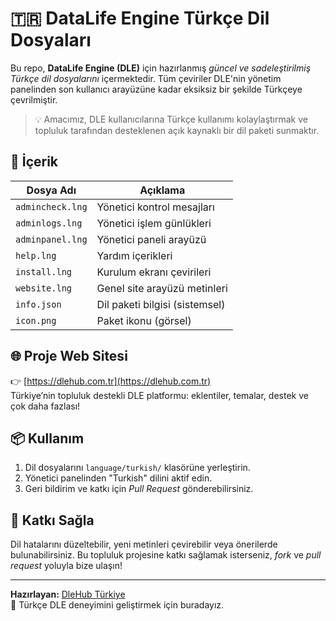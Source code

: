 # 🇹🇷 DataLife Engine Türkçe Dil Dosyaları

Bu repo, **DataLife Engine (DLE)** için hazırlanmış _güncel ve sadeleştirilmiş Türkçe dil dosyalarını_ içermektedir. Tüm çeviriler DLE'nin yönetim panelinden son kullanıcı arayüzüne kadar eksiksiz bir şekilde Türkçeye çevrilmiştir.

> 💡 Amacımız, DLE kullanıcılarına Türkçe kullanımı kolaylaştırmak ve topluluk tarafından desteklenen açık kaynaklı bir dil paketi sunmaktır.

## 🔧 İçerik

| Dosya Adı           | Açıklama                         |
|---------------------|----------------------------------|
| `admincheck.lng`    | Yönetici kontrol mesajları       |
| `adminlogs.lng`     | Yönetici işlem günlükleri        |
| `adminpanel.lng`    | Yönetici paneli arayüzü          |
| `help.lng`          | Yardım içerikleri                |
| `install.lng`       | Kurulum ekranı çevirileri        |
| `website.lng`       | Genel site arayüzü metinleri     |
| `info.json`         | Dil paketi bilgisi (sistemsel)   |
| `icon.png`          | Paket ikonu (görsel)             |

## 🌐 Proje Web Sitesi

👉 [https://dlehub.com.tr](https://dlehub.com.tr)  
Türkiye’nin topluluk destekli DLE platformu: eklentiler, temalar, destek ve çok daha fazlası!

## 📦 Kullanım

1. Dil dosyalarını `language/turkish/` klasörüne yerleştirin.
2. Yönetici panelinden "Turkish" dilini aktif edin.
3. Geri bildirim ve katkı için _Pull Request_ gönderebilirsiniz.

## 🤝 Katkı Sağla

Dil hatalarını düzeltebilir, yeni metinleri çevirebilir veya önerilerde bulunabilirsiniz. Bu topluluk projesine katkı sağlamak isterseniz, _fork_ ve _pull request_ yoluyla bize ulaşın!

---

**Hazırlayan:** [DleHub Türkiye](https://dlehub.com.tr)  
🎯 Türkçe DLE deneyimini geliştirmek için buradayız.
